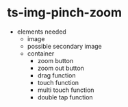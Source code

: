 # ts-img-pinch-zoom

- elements needed
    - image
    - possible secondary image
    - container
        - zoom button
        - zoom out button
        - drag function
        - touch function
        - multi touch function
        - double tap function